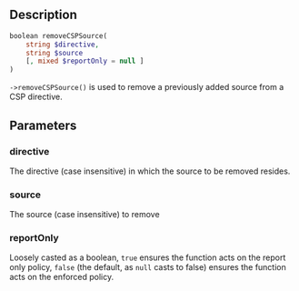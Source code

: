 ## Description
```php
boolean removeCSPSource(
    string $directive,
    string $source
    [, mixed $reportOnly = null ]
)
```

`->removeCSPSource()` is used to remove a previously added source from a CSP directive.

## Parameters
### directive
The directive (case insensitive) in which the source to be removed resides.

### source
The source (case insensitive) to remove

### reportOnly
Loosely casted as a boolean, `true` ensures the function acts on the report only policy, `false` (the default, as `null` casts to false) ensures the function acts on the enforced policy.